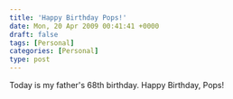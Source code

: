 ```yaml
---
title: 'Happy Birthday Pops!'
date: Mon, 20 Apr 2009 00:41:41 +0000
draft: false
tags: [Personal]
categories: [Personal]
type: post
---
```


Today is my father's 68th birthday. Happy Birthday, Pops!